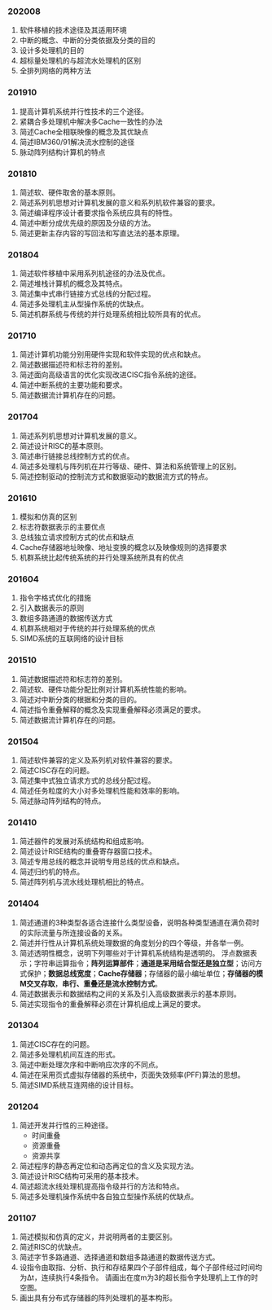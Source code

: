 ### 202008
1. 软件移植的技术途径及其适用环境
2. 中断的概念、中断的分类依据及分类的目的
3. 设计多处理机的目的
4. 超标量处理机的与超流水处理机的区别
5. 全排列网络的两种方法

### 201910
1. 提高计算机系统并行性技术的三个途径。
2. 紧耦合多处理机中解决多Cache一致性的办法
3. 简述Cache全相联映像的概念及其优缺点
4. 简述IBM360/91解决流水控制的途径
5. 脉动阵列结构计算机的特点

### 201810
1. 简述软、硬件取舍的基本原则。
2. 简述系列机思想对计算机发展的意义和系列机软件兼容的要求。
3. 简述编译程序设计者要求指令系统应具有的特性。
4. 简述中断分成优先级的原因及分级的方法。
5. 简述更新主存内容的写回法和写直达法的基本原理。

### 201804
1. 简述软件移植中采用系列机途径的办法及优点。
2. 简述堆栈计算机的概念及其特点。
3. 简述集中式串行链接方式总线的分配过程。
4. 简述多处理机主从型操作系统的优缺点。
5. 简述机群系统与传统的并行处理系统相比较所具有的优点。

### 201710
1. 简述计算机功能分别用硬件实现和软件实现的优点和缺点。
2. 简述数据描述符和标志符的差别。
3. 简述面向高级语言的优化实现改进CISC指令系统的途径。
4. 简述中断系统的主要功能和要求。
5. 简述数据流计算机存在的问题。

### 201704
1. 简述系列机思想对计算机发展的意义。
2. 简述设计RISC的基本原则。
3. 简述串行链接总线控制方式的优点。
4. 简述多处理机与阵列机在并行等级、硬件、算法和系统管理上的区别。
5. 简述控制驱动的控制流方式和数据驱动的数据流方式的特点。

### 201610
1. 模拟和仿真的区别
2. 标志符数据表示的主要优点
3. 总线独立请求控制方式的优点和缺点
4. Cache存储器地址映像、地址变换的概念以及映像规则的选择要求
5. 机群系统比起传统系统的并行处理系统所具有的优点


### 201604
1. 指令字格式优化的措施
2. 引入数据表示的原则
3. 数组多路通道的数据传送方式
4. 机群系统相对于传统的并行处理系统的优点
5. SIMD系统的互联网络的设计目标

### 201510
1. 简述数据描述符和标志符的差别。
2. 简述软、硬件功能分配比例对计算机系统性能的影响。
3. 简述对中断分类的根据和分类的目的。
4. 简述指令重叠解释的概念及实现重叠解释必须满足的要求。
5. 简述数据流计算机存在的问题。

### 201504
1. 简述软件兼容的定义及系列机对软件兼容的要求。
2. 简述CISC存在的问题。
3. 简述集中式独立请求方式的总线分配过程。
4. 简述任务粒度的大小对多处理机性能和效率的影响。
5. 简述脉动阵列结构的特点。

### 201410
1. 简述器件的发展对系统结构和组成影响。
2. 简述设计RISE结构的重叠寄存器窗口技术。
3. 简述专用总线的概念并说明专用总线的优点和缺点。
4. 简述归约机的特点。
5. 简述阵列机与流水线处理机相比的特点。

### 201404
1. 简述通道的3种类型各适合连接什么类型设备，说明各种类型通道在满负荷时的实际流量与所连接设备的关系。
2. 简述并行性从计算机系统处理数据的角度划分的四个等级，并各举一例。
3. 简述透明性概念，说明下列哪些对于计算机系统结构是透明的。
浮点数据表示；字符串运算指令；**阵列运算部件**；**通道是采用结合型还是独立型**；访问方式保护；**数据总线宽度**；**Cache存储器**；存储器的最小编址单位；**存储器的模M交叉存取**，**串行、重叠还是流水控制方式**。
4. 简述数据表示和数据结构之间的关系及引入高级数据表示的基本原则。
5. 简述实现指令的重叠解释必须在计算机组成上满足的要求。

### 201304
1. 简述CISC存在的问题。
2. 简述多处理机机间互连的形式。
3. 简述中断处理次序和中断响应次序的不同点。
4. 简述在采用页式虚拟存储器的系统中，页面失效频率(PFF)算法的思想。
5. 简述SIMD系统互连网络的设计目标。

### 201204
1. 简述开发并行性的三种途径。
    - 时间重叠
    - 资源重叠
    - 资源共享
2. 简述程序的静态再定位和动态再定位的含义及实现方法。
3. 简述设计RISC结构可采用的基本技术。                
4. 简述超流水线处理机提高指令级并行的方法和特点。
5. 简述多处理机操作系统中各自独立型操作系统的优缺点。


### 201107
1. 简述模拟和仿真的定义，并说明两者的主要区别。
2. 简述RISC的优缺点。
3. 简述字节多路通道、选择通道和数组多路通道的数据传送方式。
4. 设指令由取指、分析、执行和存结果四个子部件组成，每个子部件经过时间均为Δt，连续执行4条指令。
   请画出在度m为3的超长指令字处理机上工作的时空图。
5. 画出具有分布式存储器的阵列处理机的基本构形。
